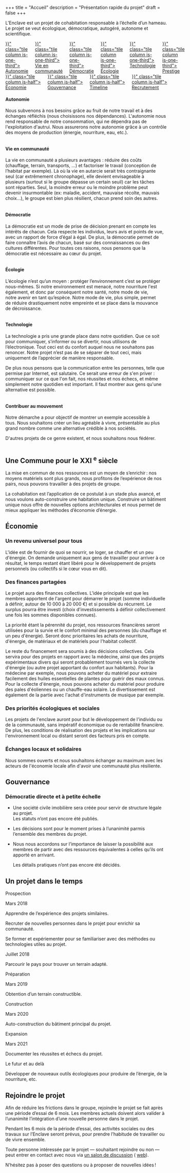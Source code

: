 +++
title = "Accueil"
description = "Présentation rapide du projet"
draft = false
+++

<section class="section hero is-white">
  <div class="container hero-body content">
    <p class="subtitle is-5">
      L’Enclave est un projet de cohabitation responsable à l’échelle d’un hameau. Le projet se veut écologique, démocratique, autogéré, autonome et scientifique.
    </p>
  </div>
</section>
<section class="section hero is-primary">
  <div id="index-menus" class="container">
    <div class="columns is-multiline is-gapless has-text-centered">
      <a href="{{< relref "#autonomie" >}}" class="tile column is-one-third">
        <div class="title is-4">Autonomie</div>
      </a>
      <a href="{{< relref "#vie-en-communaute" >}}" class="tile column is-one-third">
        <div class="title is-4">Vie en communauté</div>
      </a>
      <a href="{{< relref "#ecologie" >}}"  class="tile column is-one-third">
        <div class="title is-4">Démocratie</div>
      </a>
      <a href="{{< relref "#technologie" >}}"  class="tile column is-one-third">
        <div class="title is-4">Écologie</div>
      </a>
      <a href="{{< relref "#democratie" >}}"  class="tile column is-one-third">
        <div class="title is-4">Technologie</div>
      </a>
      <a href="{{< relref "#prestige" >}}"  class="tile column is-one-third">
        <div class="title is-4">Prestige</div>
      </a>
    </div>
    <div class="columns is-multiline is-gapless has-text-centered">
      <a href="{{< relref "#economie" >}}"  class="tile column is-half">
        <div class="title is-4">Économie</div>
      </a>
      <a href="{{< relref "#gouvernance" >}}"  class="tile column is-half">
        <div class="title is-4">Gouvernance</div>
      </a>
      <a href="{{< relref "#timeline" >}}"  class="tile column is-half">
        <div class="title is-4">Timeline</div>
      </a>
      <a href="{{< relref "#recrutement" >}}"  class="tile column is-half">
        <div class="title is-4">Recrutement</div>
      </a>
    </div>
  </div>
</section>
<section id="autonomie" class="section hero is-light">
  <div class="container">
    <div class="content columns">
      <div class="column is-3" />
      <div class="column is-9">
        <h4 class="title is-3">Autonomie</h4>
        <p> Nous subvenons à nos besoins grâce au fruit de notre travail et à des échanges réfléchis (nous choisissons nos dépendances).
          L'autonomie nous rend responsable de notre consommation, qui ne dépendra pas de l'exploitation d'autrui. Nous assurerons
          notre autonomie grâce à un contrôle des moyens de production (énergie, nourriture, eau, etc.).
        </p>
      </div>
    </div>
  </div>
</section>
<section id="vie-en-communaute" class="section hero">
  <div class="container">
    <div class="content columns">
      <div class="column is-9">
        <h4 class="title is-3">Vie en communauté</h4>
        <p> La vie en communauté a plusieurs avantages : réduire des coûts (chauffage, terrain, transports, …) et factoriser le
          travail (conception de l’habitat par exemple). Là où la vie en autarcie serait très contraignante seul (car extrêmement
          chronophage), elle devient envisageable à plusieurs (surtout si le groupe dépasse un certain seuil) car les tâches
          sont réparties. Seul, la moindre erreur ou le moindre problème peut devenir insurmontable (ex: maladie, accident, mauvaise
          récolte, mauvais choix…), le groupe est bien plus résilient, chacun prend soin des autres.
        </p>
      </div>
      <div class="column is-3" /></div>
  </div>
</section>
<section id="democratie" class="section hero is-light">
  <div class="container">
    <div class="content columns">
      <div class="column is-3" />
      <div class="column is-9">
        <h4 class="title is-3">Démocratie</h4>
        <p> La démocratie est un mode de prise de décision prenant en compte les intérêts de chacun. Cela respecte les individus,
          leurs avis et points de vue, avec un rapport de force d’égal à égal. De plus, la démocratie permet de faire connaître
          l’avis de chacun, basé sur des connaissances ou des cultures différentes. Pour toutes ces raisons, nous pensons que
          la démocratie est nécessaire au cœur du projet.
        </p>
      </div>
    </div>
  </div>
</section>
<section id="ecologie" class="section hero">
  <div class="container">
    <div class="content columns">
      <div class="column is-9">
        <h4 class="title is-3">Écologie</h4>
        <p> L’écologie n’est qu’un moyen : protéger l’environnement c’est se protéger nous-mêmes. Si notre environnement est menacé,
          notre nourriture l'est également, et donc par conséquent notre santé, notre mode de vie, notre avenir en tant qu’espèce.
          Notre mode de vie, plus simple, permet de réduire drastiquement notre empreinte et se place dans la mouvance de décroissance.
        </p>
      </div>
      <div class="column is-3" /></div>
  </div>
</section>
<section id="technologie" class="section hero is-light">
  <div class="container">
    <div class="content columns">
      <div class="column is-3" />
      <div class="column is-9">
        <h4 class="title is-3">Technologie</h4>
        <p> La technologie a pris une grande place dans notre quotidien. Que ce soit pour communiquer, s’informer ou se divertir,
          nous utilisons de l’électronique. Tout ceci est du confort auquel nous ne souhaitons pas renoncer. Notre projet n’est
          pas de se séparer de tout ceci, mais uniquement de l’apprécier de manière responsable.
        </p>
        <p> De plus nous pensons que la communication entre les personnes, telle que permise par Internet, est salutaire. Ce serait
          une erreur de s'en priver : communiquer sur ce que l'on fait, nos réussites et nos échecs, et même simplement notre
          quotidien est important. Il faut montrer aux gens qu'une alternative est possible.
        </p>
      </div>
    </div>
  </div>
</section>
<section id="prestige" class="section hero">
  <div class="container">
    <div class="content columns">
      <div class="column is-9">
        <h4 class="title is-3">Contribuer au mouvement</h4>
        <p> Notre démarche a pour objectif de montrer un exemple accessible à tous. Nous souhaitons créer un lieu agréable à vivre,
          présentable au plus grand nombre comme une alternative crédible à nos sociétés.
        </p>
        <p> D'autres projets de ce genre existent, et nous souhaitons nous fédérer.
        </p>
      </div>
      <div class="column is-3" /></div>
  </div>
</section>
<section class="section hero is-primary">
  <div class="container">
    <h2 class="title is-1">Une Commune pour le XXI
      <sup>e</sup> siècle</h2>
    <div class="content">
      <p> La mise en commun de nos ressources est un moyen de s’enrichir : nos moyens matériels sont plus grands, nous profitons
        de l’expérience de nos pairs, nous pouvons travailler à des projets de groupe.
      </p>
      <p> La cohabitation est l’application de ce postulat à un stade plus avancé, et nous voulons auto-construire une habitation
        unique. Construire un bâtiment unique nous offre de nouvelles options architecturales et nous permet de mieux appliquer
        les méthodes d’économie d’énergie.
      </p>
    </div>
  </div>
</section>
<section id="economie" class="section hero is-light">
  <div class="container">
    <h2 class="title is-1">Économie</h2>
    <div class="content">
      <h3 class="title is-3">Un revenu universel pour tous</h3>
      <p> L'idée est de fournir de quoi se nourrir, se loger, se chauffer et un peu d'énergie. On demande uniquement aux gens de
        travailler pour arriver à ce résultat, le temps restant étant libéré pour le développement de projets personnels (ou
        collectifs si le cœur vous en dit).
      </p>
      <h3 class="title is-3">Des finances partagées</h3>
      <p> Le projet aura des finances collectives. L'idée principale est que les membres apportent de l'argent pour démarrer le
        projet (somme individuelle à définir, autour de 10 000 à 20 000 €) et si possible du récurrent. Le surplus pourra être
        investi (choix d'investissements à définir collectivement une fois les sommes disponibles connues).
      </p>
      <p> La priorité étant la pérennité du projet, nos ressources financières seront utilisées pour la survie et le confort minimal
        des personnes (du chauffage et un peu d'énergie). Seront donc prioritaires les achats de nourriture, d'énergie, de matériaux
        et de matériels pour l'habitat collectif.
      </p>
      <p> Le reste du financement sera soumis à des décisions collectives. Cela servira pour des projets en rapport avec la médecine,
        ainsi que des projets expérimentaux divers qui seront probablement tournés vers la collecte d'énergie (ou autre projet
        apportant du confort aux habitants). Pour la médecine par exemple, nous pouvons acheter du matériel pour extraire facilement
        des huiles essentielles de plantes pour guérir des maux connus. Pour la collecte d'énergie, nous pouvons acheter du
        matériel pour produire des pales d'éoliennes ou un chauffe-eau solaire. Le divertissement est également de la partie
        avec l'achat d'instruments de musique par exemple.
      </p>
      <h3 class="title is-3">Des priorités écologiques et sociales</h3>
      <p> Les projets de l'enclave auront pour but le développement de l'individu ou de la communauté, sans impératif économique
        ou de rentabilité financière. De plus, les conditions de réalisation des projets et les implications sur l'environnement
        local ou distant seront des facteurs pris en compte.
      </p>
      <h3 class="title is-3">Échanges locaux et solidaires</h3>
      <p> Nous sommes ouverts et nous souhaitons échanger au maximum avec les acteurs de l'économie locale afin d'avoir une communauté
        plus résiliente.
      </p>
    </div>
  </div>
</section>
<section id="gouvernance" class="section hero is-white">
  <div class="container">
    <h2 class="title is-1">Gouvernance</h2>
    <h3 class="subtitle is-3">Démocratie directe et à petite échelle</h3>
    <div class="content">
      <ul>
        <li>
          <div class="tag is-warning is-medium">Une société civile imobilière sera créée pour servir de structure légale au projet.</div>
          <div class="tag is-warning is-medium">Les statuts n’ont pas encore été publiés.</div>
        </li>
        <li>
          <p>Les décisions sont pour le moment prises à l’unanimité parmis l’ensemble des membres du projet.</p>
        </li>
        <li>
          <p>Nous nous accordons sur l’importance de laisser la possibilité aux membres de partir avec des ressources équivalentes
            à celles qu’ils ont apporté en arrivant. </p>
          <div class="tag is-warning is-medium">Les détails pratiques n’ont pas encore été décidés.</div>
        </li>
      </ul>
    </div>
  </div>
</section>
<section id="timeline" class="section hero is-light">
  <div class="container">
    <h2 class="title is-1">Un projet dans le temps</h2>
    <div class="timeline">
      <div class="timeline-header">
        <div class="tag is-medium is-primary">Prospection</div>
      </div>
      <div class="timeline-item">
        <div class="timeline-marker" />
        <div class="timeline-content">
          <p class="heading">Mars 2018</p>
          <p>Apprendre de l’expérience des projets similaires.</p>
          <p>Recruter de nouvelles personnes dans le projet pour enrichir sa communauté.</p>
          <p>Se former et expériementer pour se familiariser avec des méthodes ou technologies utiles au projet.</p>
        </div>
      </div>
      <div class="timeline-item">
        <div class="timeline-marker" />
        <div class="timeline-content">
          <p class="heading">Juillet 2018</p>
          <p>Parcourir le pays pour trouver un terrain adapté.</p>
        </div>
      </div>
      <div class="timeline-header">
        <div class="tag is-medium is-primary">Préparation</div>
      </div>
      <div class="timeline-item">
        <div class="timeline-marker" />
        <div class="timeline-content">
          <p class="heading">Mars 2019</p>
          <p>Obtention d’un terrain constructible.</p>
        </div>
      </div>
      <div class="timeline-header">
        <div class="tag is-medium is-primary">Construction</div>
      </div>
      <div class="timeline-item">
        <div class="timeline-marker" />
        <div class="timeline-content">
          <p class="heading">Mars 2020</p>
          <p>Auto-construction du bâtiment principal du projet.</p>
        </div>
      </div>
      <div class="timeline-header">
        <div class="tag is-medium is-primary">Expansion</div>
      </div>
      <div class="timeline-item">
        <div class="timeline-marker" />
        <div class="timeline-content">
          <p class="heading">Mars 2021</p>
          <p>Documenter les réussites et échecs du projet.</p>
        </div>
      </div>
      <div class="timeline-item">
        <div class="timeline-marker" />
        <div class="timeline-content">
          <p class="heading">Le futur et au delà</p>
          <p>Développer de nouveaux outils écologiques pour produire de l’énergie, de la nourriture, etc.</p>
        </div>
      </div>
    </div>
  </div>
</section>
<section id="recrutement" class="section hero is-primary">
  <div class="container">
    <h2 class="title is-1">Rejoindre le projet</h2>
    <div class="content">
      <p> Afin de réduire les frictions dans le groupe, rejoindre le projet se fait après une période d’essai de 6 mois. Les membres
        actuels doivent alors valider à l’unanimité l’intégration d’une nouvelle personne dans le projet.
      </p>
      <p> Pendant les 6 mois de la période d’essai, des activités sociales ou des travaux sur l’Enclave seront prévus, pour prendre
        l’habitude de travailler ou de vivre ensemble.
      </p>
      <p>Toute personne intéressée par le projet — souhaitant rejoindre ou non — peut entrer en contact avec nous via
        <a href="xmpp:enclave@chat.tartines.org?join"
         class="tag is-info is-medium">un salon de discussion</a> (
        <a href="/chatroom.xhtml" class="tag is-info is-medium">web</a>).</p>
      <p>N’hésitez pas à poser des questions ou à proposer de nouvelles idées ! </p>
    </div>
  </div>
</section>
